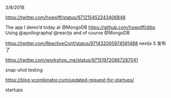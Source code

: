 3/8/2018

https://twitter.com/hswolff/status/971215452243406848

The app I demo’d today at @MongoDB https://github.com/hswolff/dibs Using @apollographql @reactjs and of course @MongoDB

https://twitter.com/ReactiveConf/status/971432065974591488
nextjs 5 发布了

https://twitter.com/workshop_me/status/971519720867287041

snap-shot testing

https://blog.ycombinator.com/updated-request-for-startups/

startups
